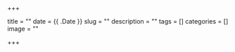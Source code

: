 +++

title = ""
date = {{ .Date }}
slug = ""
description = ""
tags = []
categories = []
image = ""

+++